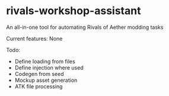 # rivals-workshop-assistant
An all-in-one tool for automating Rivals of Aether modding tasks

Current features: None

Todo:
- Define loading from files
- Define injection where used
- Codegen from seed
- Mockup asset generation 
- ATK file processing